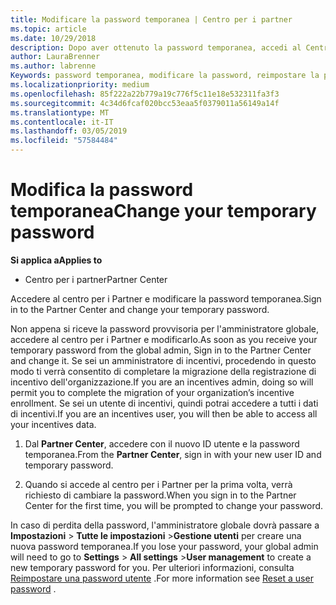 ```yaml
---
title: Modificare la password temporanea | Centro per i partner
ms.topic: article
ms.date: 10/29/2018
description: Dopo aver ottenuto la password temporanea, accedi al Centro per i partner e modificala.
author: LauraBrenner
ms.author: labrenne
Keywords: password temporanea, modificare la password, reimpostare la password
ms.localizationpriority: medium
ms.openlocfilehash: 85f222a22b779a19c776f5c11e18e532311fa3f3
ms.sourcegitcommit: 4c34d6fcaf020bcc53eaa5f0379011a56149a14f
ms.translationtype: MT
ms.contentlocale: it-IT
ms.lasthandoff: 03/05/2019
ms.locfileid: "57584484"
---
```

# <a name="change-your-temporary-password"></a><span data-ttu-id="8b5ad-104">Modifica la password temporanea</span><span class="sxs-lookup"><span data-stu-id="8b5ad-104">Change your temporary password</span></span>

<span data-ttu-id="8b5ad-105">**Si applica a**</span><span class="sxs-lookup"><span data-stu-id="8b5ad-105">**Applies to**</span></span>

-  <span data-ttu-id="8b5ad-106">Centro per i partner</span><span class="sxs-lookup"><span data-stu-id="8b5ad-106">Partner Center</span></span>

<span data-ttu-id="8b5ad-107">Accedere al centro per i Partner e modificare la password temporanea.</span><span class="sxs-lookup"><span data-stu-id="8b5ad-107">Sign in to the Partner Center and change your temporary password.</span></span>

<span data-ttu-id="8b5ad-108">Non appena si riceve la password provvisoria per l'amministratore globale, accedere al centro per i Partner e modificarlo.</span><span class="sxs-lookup"><span data-stu-id="8b5ad-108">As soon as you receive your temporary password from the global admin, Sign in to the Partner Center and change it.</span></span> <span data-ttu-id="8b5ad-109">Se sei un amministratore di incentivi, procedendo in questo modo ti verrà consentito di completare la migrazione della registrazione di incentivo dell'organizzazione.</span><span class="sxs-lookup"><span data-stu-id="8b5ad-109">If you are an incentives admin, doing so will permit you to complete the migration of your organization’s incentive enrollment.</span></span> <span data-ttu-id="8b5ad-110">Se sei un utente di incentivi, quindi potrai accedere a tutti i dati di incentivi.</span><span class="sxs-lookup"><span data-stu-id="8b5ad-110">If you are an incentives user, you will then be able to access all your incentives data.</span></span>

1.  <span data-ttu-id="8b5ad-111">Dal **Partner Center**, accedere con il nuovo ID utente e la password temporanea.</span><span class="sxs-lookup"><span data-stu-id="8b5ad-111">From the **Partner Center**, sign in with your new user ID and temporary password.</span></span>

2.  <span data-ttu-id="8b5ad-112">Quando si accede al centro per i Partner per la prima volta, verrà richiesto di cambiare la password.</span><span class="sxs-lookup"><span data-stu-id="8b5ad-112">When you sign in to the Partner Center for the first time, you will be prompted to change your password.</span></span>

<span data-ttu-id="8b5ad-113">In caso di perdita della password, l'amministratore globale dovrà passare a **Impostazioni** > **Tutte le impostazioni** >**Gestione utenti** per creare una nuova password temporanea.</span><span class="sxs-lookup"><span data-stu-id="8b5ad-113">If you lose your password, your global admin will need to go to  **Settings** > **All settings** >**User management** to create a new temporary password for you.</span></span>
<span data-ttu-id="8b5ad-114">Per ulteriori informazioni, consulta [Reimpostare una password utente](reset-a-user-password.md) .</span><span class="sxs-lookup"><span data-stu-id="8b5ad-114">For more information see [Reset a user password](reset-a-user-password.md) .</span></span>


 

 



